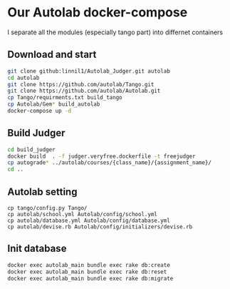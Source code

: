 # Our Autolab docker-compose

I separate all the modules (especially tango part) into differnet containers


## Download and start

``` bash
git clone github:linnil1/Autolab_Judger.git autolab
cd autolab
git clone https://github.com/autolab/Tango.git
git clone https://github.com/autolab/Autolab.git
cp Tango/requirments.txt build_tango
cp Autolab/Gem* build_autolab
docker-compose up -d
```


## Build Judger

``` bash
cd build_judger
docker build  . -f judger.veryfree.dockerfile -t freejudger
cp autograde* ../autolab/courses/{class_name}/{assignment_name}/
cd ..
```


## Autolab setting

```
cp tango/config.py Tango/
cp autolab/school.yml Autolab/config/school.yml
cp autolab/database.yml Autolab/config/database.yml
cp autolab/devise.rb Autolab/config/initializers/devise.rb
```


## Init database

``` bash
docker exec autolab_main bundle exec rake db:create
docker exec autolab_main bundle exec rake db:reset
docker exec autolab_main bundle exec rake db:migrate
```

